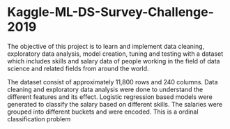 # Kaggle-ML-DS-Survey-Challenge-2019

The objective of this project is to learn and implement data cleaning, exploratory data analysis, model creation, tuning and testing with a dataset which includes skills and salary data of people working in the field of data science and related fields from around the world.

The dataset consist of approximately 11,800 rows and 240 columns. Data cleaning and exploratory data analysis were done to understand the different features and its effect. Logistic regression based models were generated to classify the salary based on different skills. The salaries were grouped into different buckets and were encoded. This is a ordinal classification problem
